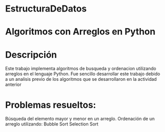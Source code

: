 # EstructuraDeDatos

# Algoritmos con Arreglos en Python

# Descripción
Este trabajo implementa algoritmos de busqueda y ordenacion utilizando arreglos en el lenguaje Python. Fue sencillo desarrollar este trabajo debido a un analisis previo de los algoritmos que se desarrollaron en la actividad anterior

# Problemas resueltos:

Búsqueda del elemento mayor y menor en un arreglo.
Ordenación de un arreglo utilizando:
Bubble Sort
Selection Sort